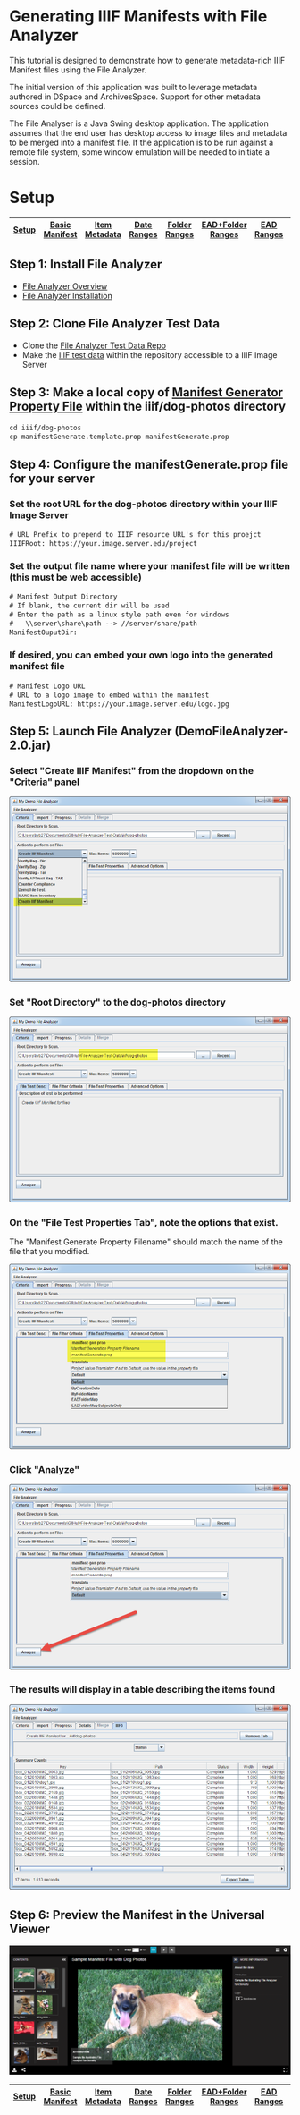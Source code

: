 # Generating IIIF Manifests with File Analyzer

This tutorial is designed to demonstrate how to generate metadata-rich IIIF Manifest files using the File Analyzer.

The initial version of this application was built to leverage metadata authored in DSpace and ArchivesSpace.  Support for other metadata sources could be defined.

The File Analyser is a Java Swing desktop application.  The application assumes that the end user has desktop access to image files and metadata to be merged into a manifest file.  If the application is to be run against a remote file system, some window emulation will be needed to initiate a session.

# Setup

[Setup](setup.md) | [Basic Manifest](demo1.md) | [Item Metadata](demo2.md) | [Date Ranges](demo3.md) | [Folder Ranges](demo4.md) | [EAD+Folder Ranges](demo5.md) | [EAD Ranges](demo6.md) | [Custom Code](custom.md)
------------------------- | ------------------------- | ------------------------- | ------------------------- | ------------------------- | ------------------------- | ------------------------- | -------------------------

## Step 1: Install File Analyzer
* [File Analyzer Overview](https://github.com/Georgetown-University-Libraries/File-Analyzer)
* [File Analyzer Installation](https://github.com/Georgetown-University-Libraries/File-Analyzer/wiki/Installation-instructions)

## Step 2: Clone File Analyzer Test Data
* Clone the [File Analyzer Test Data Repo](https://github.com/Georgetown-University-Libraries/File-Analyzer-Test-Data)
* Make the [IIIF test data](https://github.com/Georgetown-University-Libraries/File-Analyzer-Test-Data/tree/master/iiif) within the repository accessible to a IIIF Image Server

## Step 3: Make a local copy of [Manifest Generator Property File](https://github.com/Georgetown-University-Libraries/File-Analyzer/blob/master/demo/src/main/edu/georgetown/library/fileAnalyzer/filetest/iiif/README.md) within the **iiif/dog-photos** directory

    cd iiif/dog-photos
	cp manifestGenerate.template.prop manifestGenerate.prop
	
## Step 4: Configure the manifestGenerate.prop file for your server

### Set the root URL for the dog-photos directory within your IIIF Image Server

    # URL Prefix to prepend to IIIF resource URL's for this proejct
    IIIFRoot: https://your.image.server.edu/project

### Set the output file name where your manifest file will be written (this must be web accessible)

    # Manifest Output Directory
    # If blank, the current dir will be used
    # Enter the path as a linux style path even for windows
    #   \\server\share\path --> //server/share/path
    ManifestOuputDir: 
	
### If desired, you can embed your own logo into the generated manifest file

    # Manifest Logo URL
    # URL to a logo image to embed within the manifest
    ManifestLogoURL: https://your.image.server.edu/logo.jpg
	
## Step 5: Launch File Analyzer (DemoFileAnalyzer-2.0.jar)

### Select "Create IIIF Manifest" from the dropdown on the "Criteria" panel

![Screenshot](tutorial-screenshots/fa1.png)

### Set "Root Directory" to the dog-photos directory

![Screenshot](tutorial-screenshots/fa2.png)

### On the "File Test Properties Tab", note the options that exist. 
The "Manifest Generate Property Filename" should match the name of the file that you modified.

![Screenshot](tutorial-screenshots/fa3.png)

### Click "Analyze"

![Screenshot](tutorial-screenshots/fa4.png)

### The results will display in a table describing the items found

![Screenshot](tutorial-screenshots/fa5.png)

## Step 6: Preview the Manifest in the Universal Viewer

![Screenshot](tutorial-screenshots/uv1.png)

[Setup](setup.md) | [Basic Manifest](demo1.md) | [Item Metadata](demo2.md) | [Date Ranges](demo3.md) | [Folder Ranges](demo4.md) | [EAD+Folder Ranges](demo5.md) | [EAD Ranges](demo6.md) | [Custom Code](custom.md)
------------------------- | ------------------------- | ------------------------- | ------------------------- | ------------------------- | ------------------------- | ------------------------- | -------------------------

